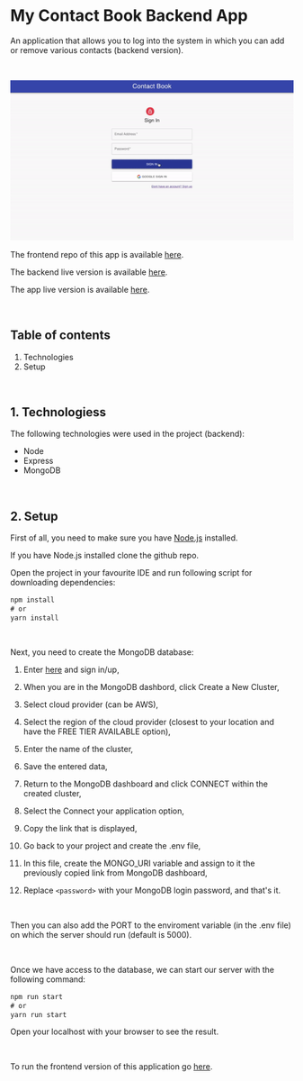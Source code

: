 # My Contact Book Backend App

An application that allows you to log into the system in which you can add or remove various contacts (backend version). 

<br/>

![](public/images/intro.gif)



The frontend repo of this app is available [here](https://github.com/damian-lis/my-contact-book-frontend-app).

The backend live version is available [here](https://lydian-long-bay.glitch.me).

The app live version is available [here](https://my-contact-book-frontend-app.vercel.app/).

<br/>

## Table of contents

1. Technologies
2. Setup

<br/>

## 1. Technologiess

The following technologies were used in the project (backend):

- Node
- Express
- MongoDB


<br/>

## 2. Setup

First of all, you need to make sure you have [Node.js](https://nodejs.org/en/) installed.

If you have Node.js installed clone the github repo.

Open the project in your favourite IDE and run following script for downloading dependencies:

```
npm install
# or
yarn install
```

<br/>

Next, you need to create the MongoDB database:

1. Enter [here](https://account.mongodb.com/account/login) and sign in/up,

2. When you are in the MongoDB dashbord, click Create a New Cluster,

3. Select cloud provider (can be AWS),

4. Select the region of the cloud provider (closest to your location and have the FREE TIER AVAILABLE option),

5. Enter the name of the cluster,

6. Save the entered data,

7. Return to the MongoDB dashboard and click CONNECT within the created cluster,

8. Select the Connect your application option,

9. Copy the link that is displayed,

10. Go back to your project and create the .env file,

11. In this file, create the MONGO_URI variable and assign to it the previously copied link from MongoDB dashboard,

12. Replace ```<password>``` with your MongoDB login password, and that's it.

<br/>

Then you can also add the PORT to the enviroment variable (in the .env file) on which the server should run (default is 5000).

<br/>

Once we have access to the database, we can start our server with the following command:

```
npm run start
# or
yarn run start
```

Open your localhost with your browser to see the result.

<br/>

To run the frontend version of this application go [here](https://github.com/damian-lis/my-contact-book-frontend-app).
